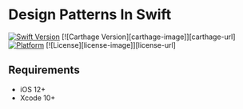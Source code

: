 # Design Patterns In Swift 

[![Swift Version][swift-image]][swift-url]  [![Carthage Version][carthage-image]][carthage-url] [![Platform][iOS-image]]() [![License][license-image]][license-url]

## Requirements
- iOS 12+
- Xcode 10+

[swift-image]:https://img.shields.io/badge/swift-5.0-orange.svg
[swift-url]:  https://swift.org/
[iOS-image]:https://img.shields.io/badge/Platform-iOS-green.svg
